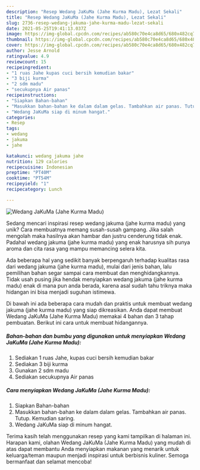 ```yaml
---
description: "Resep Wedang JaKuMa (Jahe Kurma Madu), Lezat Sekali"
title: "Resep Wedang JaKuMa (Jahe Kurma Madu), Lezat Sekali"
slug: 2736-resep-wedang-jakuma-jahe-kurma-madu-lezat-sekali
date: 2021-05-25T19:41:13.037Z
image: https://img-global.cpcdn.com/recipes/ab580c70e4ca8d65/680x482cq70/wedang-jakuma-jahe-kurma-madu-foto-resep-utama.jpg
thumbnail: https://img-global.cpcdn.com/recipes/ab580c70e4ca8d65/680x482cq70/wedang-jakuma-jahe-kurma-madu-foto-resep-utama.jpg
cover: https://img-global.cpcdn.com/recipes/ab580c70e4ca8d65/680x482cq70/wedang-jakuma-jahe-kurma-madu-foto-resep-utama.jpg
author: Jesse Arnold
ratingvalue: 4.9
reviewcount: 15
recipeingredient:
- "1 ruas Jahe kupas cuci bersih kemudian bakar"
- "3 biji kurma"
- "2 sdm madu"
- "secukupnya Air panas"
recipeinstructions:
- "Siapkan Bahan-bahan"
- "Masukkan bahan-bahan ke dalam dalam gelas. Tambahkan air panas. Tutup. Kemudian saring."
- "Wedang JaKuMa siap di minum hangat."
categories:
- Resep
tags:
- wedang
- jakuma
- jahe

katakunci: wedang jakuma jahe 
nutrition: 129 calories
recipecuisine: Indonesian
preptime: "PT40M"
cooktime: "PT54M"
recipeyield: "1"
recipecategory: Lunch

---
```



![Wedang JaKuMa (Jahe Kurma Madu)](https://img-global.cpcdn.com/recipes/ab580c70e4ca8d65/680x482cq70/wedang-jakuma-jahe-kurma-madu-foto-resep-utama.jpg)

Sedang mencari inspirasi resep wedang jakuma (jahe kurma madu) yang unik? Cara membuatnya memang susah-susah gampang. Jika salah mengolah maka hasilnya akan hambar dan justru cenderung tidak enak. Padahal wedang jakuma (jahe kurma madu) yang enak harusnya sih punya aroma dan cita rasa yang mampu memancing selera kita.



Ada beberapa hal yang sedikit banyak berpengaruh terhadap kualitas rasa dari wedang jakuma (jahe kurma madu), mulai dari jenis bahan, lalu pemilihan bahan segar sampai cara membuat dan menghidangkannya. Tidak usah pusing jika hendak menyiapkan wedang jakuma (jahe kurma madu) enak di mana pun anda berada, karena asal sudah tahu triknya maka hidangan ini bisa menjadi suguhan istimewa.


Di bawah ini ada beberapa cara mudah dan praktis untuk membuat wedang jakuma (jahe kurma madu) yang siap dikreasikan. Anda dapat membuat Wedang JaKuMa (Jahe Kurma Madu) memakai 4 bahan dan 3 tahap pembuatan. Berikut ini cara untuk membuat hidangannya.

<!--inarticleads1-->

##### Bahan-bahan dan bumbu yang digunakan untuk menyiapkan Wedang JaKuMa (Jahe Kurma Madu):

1. Sediakan 1 ruas Jahe, kupas cuci bersih kemudian bakar
1. Sediakan 3 biji kurma
1. Gunakan 2 sdm madu
1. Sediakan secukupnya Air panas




<!--inarticleads2-->

##### Cara menyiapkan Wedang JaKuMa (Jahe Kurma Madu):

1. Siapkan Bahan-bahan
1. Masukkan bahan-bahan ke dalam dalam gelas. Tambahkan air panas. Tutup. Kemudian saring.
1. Wedang JaKuMa siap di minum hangat.




Terima kasih telah menggunakan resep yang kami tampilkan di halaman ini. Harapan kami, olahan Wedang JaKuMa (Jahe Kurma Madu) yang mudah di atas dapat membantu Anda menyiapkan makanan yang menarik untuk keluarga/teman maupun menjadi inspirasi untuk berbisnis kuliner. Semoga bermanfaat dan selamat mencoba!
